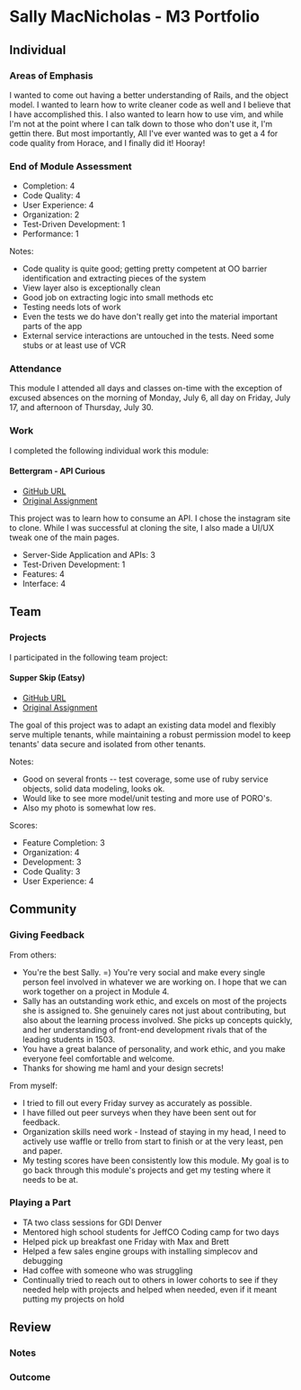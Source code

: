 
# Sally MacNicholas - M3 Portfolio

## Individual

### Areas of Emphasis

I wanted to come out having a better understanding of Rails,
and the object model. I wanted to learn how to write cleaner code as well
and I believe that I have accomplished this. I also wanted to learn how to use vim,
and while I'm not at the point where I can talk down to those who don't use it,
I'm gettin there. But most importantly, All I've ever wanted was to
get a 4 for code quality from Horace, and I finally did it! Hooray!

### End of Module Assessment

* Completion: 4
* Code Quality: 4
* User Experience: 4
* Organization: 2
* Test-Driven Development: 1
* Performance: 1

Notes:
* Code quality is quite good; getting pretty competent at OO barrier identification and extracting pieces of the system
* View layer also is exceptionally clean
* Good job on extracting logic into small methods etc
* Testing needs lots of work
* Even the tests we do have don't really get into the material important parts of the app
* External service interactions are untouched in the tests. Need some stubs or at least use of VCR


### Attendance

This module I attended all days and classes on-time with the exception of
excused absences on the morning of Monday, July 6,
all day on Friday, July 17, and afternoon of Thursday, July 30.

### Work

I completed the following individual work this module:

#### Bettergram - API Curious

* [GitHub URL](https://github.com/sallymacnicholas/bettergram)
* [Original Assignment](https://github.com/turingschool/curriculum/blob/master/source/projects/apicurious.markdown)

This project was to learn how to consume an API. I chose the instagram site to clone.
While I was successful at cloning the site, I also made a UI/UX tweak one of the main pages.

* Server-Side Application and APIs: 3
* Test-Driven Development: 1
* Features: 4
* Interface: 4

## Team

### Projects

I participated in the following team project:

#### Supper Skip (Eatsy)

* [GitHub URL](https://github.com/sallymacnicholas/supper_skip)
* [Original Assignment](https://github.com/turingschool/curriculum/blob/master/source/projects/supper_skip.markdown)

The goal of this project was to adapt an existing data model and flexibly serve multiple tenants,
while maintaining a robust permission model to keep tenants' data secure and isolated
from other tenants.

Notes:
* Good on several fronts -- test coverage, some use of ruby service objects, solid data modeling, looks ok.
* Would like to see more model/unit testing and more use of PORO's.
* Also my photo is somewhat low res.

Scores:
* Feature Completion: 3
* Organization: 4
* Development: 3
* Code Quality: 3
* User Experience: 4


## Community

### Giving Feedback

From others:
* You're the best Sally. =) You're very social and make every single person feel involved in whatever we are working on. I hope that we can work together on a project in Module 4.
* Sally has an outstanding work ethic, and excels on most of the projects she is assigned to. She genuinely cares not just about contributing, but also about the learning process involved. She picks up concepts quickly, and her understanding of front-end development rivals that of the leading students in 1503.
* You have a great balance of personality, and work ethic, and you make everyone feel comfortable and welcome.
* Thanks for showing me haml and your design secrets!

From myself:
* I tried to fill out every Friday survey as accurately as possible.
* I have filled out peer surveys when they have been sent out for feedback.
* Organization skills need work - Instead of staying in my head, I need to actively use waffle or trello from start to finish or at the very least, pen and paper.
* My testing scores have been consistently low this module. My goal is to go back through this module's projects and get my testing where it needs to be at.

### Playing a Part

* TA two class sessions for GDI Denver
* Mentored high school students for JeffCO Coding camp for two days
* Helped pick up breakfast one Friday with Max and Brett
* Helped a few sales engine groups with installing simplecov and debugging
* Had coffee with someone who was struggling
* Continually tried to reach out to others in lower cohorts to see if they needed help
  with projects and helped when needed, even if it meant putting my projects on hold

## Review

### Notes

### Outcome

